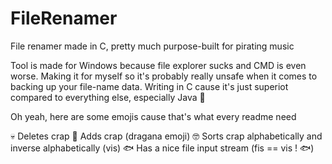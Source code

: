 # FileRenamer
File renamer made in C, pretty much purpose-built for pirating music 

Tool is made for Windows because file explorer sucks and CMD is even worse.
Making it for myself so it's probably really unsafe when it comes to backing up your file-name data.
Writing in C cause it's just superiot compared to everything else, especially Java 🤮

Oh yeah, here are some emojis cause that's what every readme need

💀 Deletes crap
🤪 Adds crap (dragana emoji)
🤓 Sorts crap alphabetically and inverse alphabetically (vis)
🐟 Has a nice file input stream (fis == vis ! 🐟)
